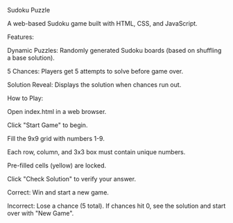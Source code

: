 Sudoku Puzzle

A web-based Sudoku game built with HTML, CSS, and JavaScript.

Features:

Dynamic Puzzles: Randomly generated Sudoku boards (based on shuffling a base solution).

5 Chances: Players get 5 attempts to solve before game over.

Solution Reveal: Displays the solution when chances run out.

How to Play:

Open index.html in a web browser.

Click "Start Game" to begin.

Fill the 9x9 grid with numbers 1-9.

Each row, column, and 3x3 box must contain unique numbers.

Pre-filled cells (yellow) are locked.

Click "Check Solution" to verify your answer.

Correct: Win and start a new game.

Incorrect: Lose a chance (5 total).
If chances hit 0, see the solution and start over with "New Game".
